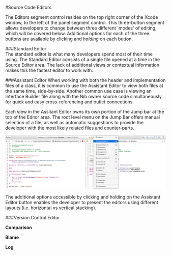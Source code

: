#Source Code Editors

The Editors segment control resides on the top right corner of the Xcode window, to the left of the panel segment control. This three-button segment allows developers to change between three different 'modes' of editing, which will be covered below. Additional options for each of the three buttons are available by clicking and *holding* on each button.  

###Standard Editor  
The standard editor is what many developers spend most of their time using. The Standard Editor consists of a single file opened at a time in the Source Editor area. The lack of additional views or contextual information makes this the fastest editor to work with.  

###Assistant Editor
When working with both the header and implementation files of a class, it is common to use the Assistant Editor to view both files at the same time, side-by-side. Another common use case is viewing an Interface Builder file along with the Nib owner source code simultaneously for quick and easy cross-referencing and outlet connections.  

Each view in the Assitant Editor owns its own portion of the Jump bar at the top of the Editor area. The root level menu on the Jump Bar offers manual selection of a file, as well as automatic suggestions to provide the developer with the most likely related files and counter-parts.  

![assistant-editor](images/assistant-editor.png)  

The additional options accessible by clicking and holding on the Assistant Editor button enables the developer to present the editors using different layouts (i.e. horizontal vs vertical stacking).  

###Version Control Editor

**Comparison**  

**Blame**  

**Log**  

